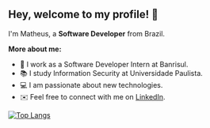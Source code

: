## Hey, welcome to my profile! 👋

I'm Matheus, a **Software Developer** from Brazil.

**More about me:**

- 🏢 I work as a Software Developer Intern at Banrisul.
- 📚 I study Information Security at Universidade Paulista.
- 💻 I am passionate about new technologies.
- ✉️ Feel free to connect with me on [LinkedIn](https://www.linkedin.com/in/matheus-grp/).

[![Top Langs](https://github-readme-stats.vercel.app/api/top-langs/?username=math-reis&layout=compact)](https://github.com/math-reis/github-readme-stats)
